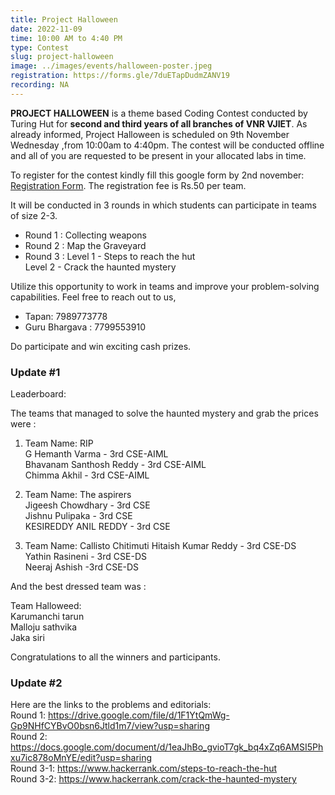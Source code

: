 ```yaml
---
title: Project Halloween
date: 2022-11-09
time: 10:00 AM to 4:40 PM
type: Contest
slug: project-halloween
image: ../images/events/halloween-poster.jpeg
registration: https://forms.gle/7duETapDudmZANV19
recording: NA
---
```


**PROJECT HALLOWEEN** is a theme based Coding Contest conducted by Turing Hut for **second and third years of all branches of VNR VJIET**. As already informed, Project Halloween is scheduled on 9th November Wednesday ,from 10:00am to 4:40pm. The contest will be conducted offline and all of you are requested to be present in your allocated labs in time.

To register for the contest kindly fill this google form by 2nd november: [Registration Form](https://forms.gle/7duETapDudmZANV19). The registration fee is Rs.50 per team.

It will be conducted in 3 rounds in which students can participate in teams of size 2-3.

- Round 1 : Collecting weapons
- Round 2 : Map the Graveyard
- Round 3 : 
    Level 1 - Steps to reach the hut<br/>
    Level 2 - Crack the haunted mystery

Utilize this opportunity to work in teams and improve your problem-solving capabilities.
Feel free to reach out to us,

- Tapan: 7989773778
- Guru Bhargava : 7799553910

Do participate and win exciting cash prizes.

### Update #1

Leaderboard:

The teams that managed to solve the haunted mystery and grab the prices were :

1. Team Name: RIP</br>
   G Hemanth Varma - 3rd CSE-AIML</br>
   Bhavanam Santhosh Reddy - 3rd CSE-AIML</br>
   Chimma Akhil - 3rd CSE-AIML</br>

2. Team Name: The aspirers  
   Jigeesh Chowdhary - 3rd CSE</br>
   Jishnu Pulipaka - 3rd CSE</br>
   KESIREDDY ANIL REDDY - 3rd CSE</br>

3. Team Name: Callisto
   Chitimuti Hitaish Kumar Reddy - 3rd CSE-DS</br> 
   Yathin Rasineni - 3rd CSE-DS</br>
   Neeraj Ashish -3rd CSE-DS</br>

And the best dressed team was :</br>

   Team Halloweed:</br>
   Karumanchi tarun </br>
   Malloju sathvika </br>
   Jaka siri</br>

Congratulations to all the winners and participants.

### Update #2

Here are the links to the problems and editorials:</br>
Round 1: https://drive.google.com/file/d/1F1YtQmWg-Gp9NHfCYBvO0bsn6Jtld1m7/view?usp=sharing</br>
Round 2: https://docs.google.com/document/d/1eaJhBo_gvioT7gk_bq4xZq6AMSI5Phxu7ic878oMnYE/edit?usp=sharing</br>
Round 3-1: https://www.hackerrank.com/steps-to-reach-the-hut</br>
Round 3-2: https://www.hackerrank.com/crack-the-haunted-mystery</br>
